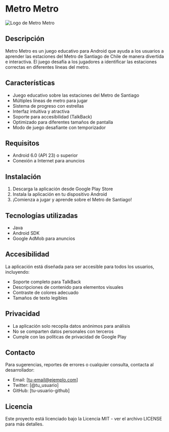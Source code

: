 # Metro Metro

![Logo de Metro Metro](app/src/main/res/drawable/menu_logo.png)

## Descripción

Metro Metro es un juego educativo para Android que ayuda a los usuarios a aprender las estaciones del Metro de Santiago de Chile de manera divertida e interactiva. El juego desafía a los jugadores a identificar las estaciones correctas en diferentes líneas del metro.

## Características

- Juego educativo sobre las estaciones del Metro de Santiago
- Múltiples líneas de metro para jugar
- Sistema de progreso con estrellas
- Interfaz intuitiva y atractiva
- Soporte para accesibilidad (TalkBack)
- Optimizado para diferentes tamaños de pantalla
- Modo de juego desafiante con temporizador

## Requisitos

- Android 6.0 (API 23) o superior
- Conexión a Internet para anuncios

## Instalación

1. Descarga la aplicación desde Google Play Store
2. Instala la aplicación en tu dispositivo Android
3. ¡Comienza a jugar y aprende sobre el Metro de Santiago!

## Tecnologías utilizadas

- Java
- Android SDK
- Google AdMob para anuncios

## Accesibilidad

La aplicación está diseñada para ser accesible para todos los usuarios, incluyendo:

- Soporte completo para TalkBack
- Descripciones de contenido para elementos visuales
- Contraste de colores adecuado
- Tamaños de texto legibles

## Privacidad

- La aplicación solo recopila datos anónimos para análisis
- No se comparten datos personales con terceros
- Cumple con las políticas de privacidad de Google Play

## Contacto

Para sugerencias, reportes de errores o cualquier consulta, contacta al desarrollador:

- Email: [tu-email@ejemplo.com]
- Twitter: [@tu_usuario]
- GitHub: [tu-usuario-github]

## Licencia

Este proyecto está licenciado bajo la Licencia MIT - ver el archivo LICENSE para más detalles.
